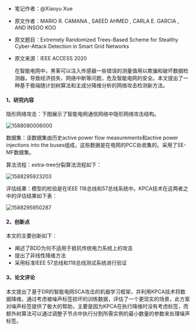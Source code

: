 - 笔记作者：@Xiaoyu Xue

- 原文作者：MARIO R. CAMANA , SAEED AHMED , CARLA E. GARCIA , AND INSOO KOO

- 原文题目：Extremely Randomized Trees-Based Scheme for Stealthy Cyber-Attack Detection in Smart Grid Networks

- 原文来源：IEEE ACCESS 2020

  在智能电网中，黑客可以注入传感器一些错误的测量值用以欺骗和破坏数据检测器，导致经济损失、网络中断等问题，危及智能电网的安全。本文提出了一种基于极端随计划树算法和主成分降维分析的网络攻击检测新方法。

#### 1、研究内容

隐形网络攻击：下图展示了智能电网通信网络中隐形网络攻击结构。

![1588080006000](图1.jpg)

数据集：该数据集由历史active power flow measurements和active power
injections into the buses组成，这些数据是在电网的PCC处收集的。采用了SE-MF数据集。

算法流程：extra-tree分裂算法流程如下：

![1588295923203](图2.jpg)

评估结果：模型的检验是在IEEE 118总线和57总线系统中。KPCA技术在这两者之中的评估结果如下表：

![1588295950287](图3.jpg)

#### 2、创新点

本文的主要创新如下：

- 阐述了BDD为何不适用于抵抗传统电力系统上的攻击
- 提出了非线性降维方法
- 采用标准IEEE 57总线和118总线测试系统进行验证

#### 3、论文评论

本文提出了基于DR的智能电网SCA攻击的机器学习框架，并利用KPCA技术将数据降维。通过考虑被噪声标签损坏的训练数据，评估了一个更现实的场景，此方案对噪声标签提供了极大的帮助，主要是因为KPCA在执行降维时没有考虑标签，而额外树算法可以通过调整子节点中执行分割所需实例的最小数量的参数来处理噪声标签。